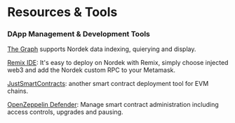 # Resources & Tools

### DApp Management & Development Tools

[The Graph](https://thegraph.com) supports Nordek data indexing, quierying and display.

[Remix IDE](https://remix-project.org/): It's easy to deploy on Nordek with Remix, simply choose injected web3 and add the Nordek custom RPC to your Metamask.

[JustSmartContracts](https://justsmartcontracts.dev/): another smart contract deployment tool for EVM chains.&#x20;

[OpenZeppelin Defender](https://defender.openzeppelin.com): Manage smart contract administration including access controls, upgrades and pausing.



